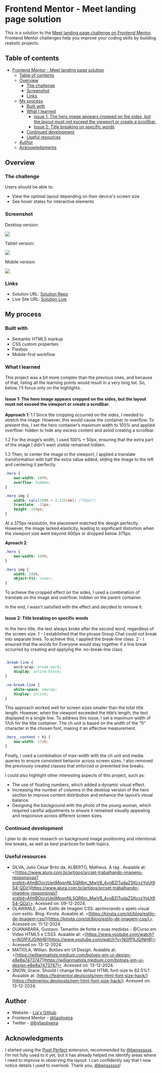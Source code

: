 # Frontend Mentor - Meet landing page solution

This is a solution to the [Meet landing page challenge on Frontend Mentor](https://www.frontendmentor.io/challenges/meet-landing-page-rbTDS6OUR). Frontend Mentor challenges help you improve your coding skills by building realistic projects. 

## Table of contents

- [Frontend Mentor - Meet landing page solution](#frontend-mentor---meet-landing-page-solution)
  - [Table of contents](#table-of-contents)
  - [Overview](#overview)
    - [The challenge](#the-challenge)
    - [Screenshot](#screenshot)
    - [Links](#links)
  - [My process](#my-process)
    - [Built with](#built-with)
    - [What I learned](#what-i-learned)
      - [Issue 1: The hero image appears cropped on the sides, but the layout must not exceed the viewport or create a scrollbar.](#issue-1-the-hero-image-appears-cropped-on-the-sides-but-the-layout-must-not-exceed-the-viewport-or-create-a-scrollbar)
      - [Issue 2:  Title breaking on specific words](#issue-2--title-breaking-on-specific-words)
    - [Continued development](#continued-development)
    - [Useful resources](#useful-resources)
  - [Author](#author)
  - [Acknowledgments](#acknowledgments)


## Overview

### The challenge

Users should be able to:

- View the optimal layout depending on their device's screen size
- See hover states for interactive elements

### Screenshot

Desktop version:

![](./screenshot/desktop-screenshot.png)

Tablet version:

![](./screenshot/tablet-screeshot.png)

Mobile version:

![](./screenshot/mobile-screenshot.png)


### Links

- Solution URL: [Solution Repo](https://github.com/lia-oliveira/meet-landing-page)
- Live Site URL: [Solution Live](https://your-live-site-url.com)

## My process

### Built with

- Semantic HTML5 markup
- CSS custom properties
- Flexbox
- Mobile-first workflow


### What I learned

This project was a bit more complex than the previous ones, and because of that, listing all the learning points would result in a very long list. So, below, I’ll focus only on the highlights.

#### Issue 1: The hero image appears cropped on the sides, but the layout must not exceed the viewport or create a scrollbar.

**Approach 1**:
1.1 Since the cropping occurred on the sides, I needed to stretch the image. However, this would cause the container to overflow. To prevent this, I set the hero container’s maximum width to 100% and applied overflow: hidden to hide any excess content and avoid creating a scrollbar.

1.2 For the image’s width, I used 100% + 50px, ensuring that the extra part of the image I didn’t want visible remained hidden.

1.3 Then, to center the image in the viewport, I applied a translate transformation with half the extra value added, sliding the image to the left and centering it perfectly.

```css
.hero {
    max-width: 100%;
    overflow: hidden;
}

.hero img {
    width: calc(100% + 3.125rem); /*50px*/
    translate: -25px;
    height: 169px;
}
```
At a 375px resolution, the placement matched the design perfectly. However, the image lacked elasticity, leading to significant distortion when the viewport size went beyond 400px or dropped below 375px.

**Aproach 2**:

```css
.hero {
    max-width: 100%;
}

.hero img {
    width: 100%;
    object-fit: cover;    
}
```
To achieve the cropped effect on the sides, I used a combination of translate on the image and overflow: hidden on the parent container.

In the end, I wasn’t satisfied with the effect and decided to remove it.

#### Issue 2:  Title breaking on specific words
In the hero title, the text always broke after the second word, regardless of the screen size.
1 - I established that the phrase Group Chat could not break into separate lines. To achieve this, I applied the break-line class.
2 - I ensured that the words for Everyone would stay together if a line break occurred by creating and applying the .no-break-line class.
```css

.break-line {
    word-wrap: break-word;
    display: inline-block; 
}

.no-break-line {
    white-space: nowrap;
    display: inline;
}
```

This approach worked well for screen sizes smaller than the total title length. However, when the viewport exceeded the title’s length, the text displayed in a single line. To address this issue, I set a maximum width of 17ch for the title container. The ch unit is based on the width of the “0” character in the chosen font, making it an effective measurement.

```css
.hero__content > h1 {
    max-width: 17ch;
}
```
Finally, I used a combination of max-width with the ch unit and media queries to ensure consistent behavior across screen sizes. I also removed the previously created classes that enforced or prevented line breaks.


I could also highlight other interesting aspects of this project, such as:
* The use of floating numbers, which added a dynamic visual effect.
* Increasing the number of columns in the desktop version of the hero section to improve content distribution and enhance the layout’s visual balance.
* Designing the background with the photo of the young woman, which required careful adjustments to ensure it remained visually appealing and responsive across different screen sizes.
  

### Continued development

I plan to do more research on background image positioning and intentional line breaks, as well as best practices for both topics.


### Useful resources

- SILVA, Julio César Brito da, ALBERTO, Matheus. A tag <picture>. Avaiable at: <[https://www.alura.com.br/artigos/srcset-trabalhando-imagens-responsivas?srsltid=AfmBOorzUeiIMpqnNL5QR6m_MwV8_4yoBZlTudaZSKcxzYqUt9S4-QDz](https://www.alura.com.br/artigos/srcset-trabalhando-imagens-responsivas?srsltid=AfmBOorzUeiIMpqnNL5QR6m_MwV8_4yoBZlTudaZSKcxzYqUt9S4-QDz)>. Acessed on: 09-12-2024.
- OLAWANLE, Joel. Estilo de Imagem CSS: aprimorando o apelo visual com estilo. Blog: Kinsta. Avaiable at: <[https://kinsta.com/pt/blog/estilo-de-imagem-css/](https://kinsta.com/pt/blog/estilo-de-imagem-css/)>. Acessed on: 11-12-2024.
- GUANABARA, Gustavo. Tamanho de fonte e suas medidas - @Curso em Vídeo HTML5 e CSS3. Avaiable at: <[https://www.youtube.com/watch?v=NGfPXJGiNH8](https://www.youtube.com/watch?v=NGfPXJGiNH8)>. Acessed on: 13-12-2024.
- MATIOLA, Willian. Botões em UI Design. Avaiable at: <[https://willianmatiola.medium.com/botoes-em-ui-design-e8e8a7473747](https://willianmatiola.medium.com/botoes-em-ui-design-e8e8a7473747)> .Acessed on: 13-12-2024.
- SNOW, Grace. Should I change the defaut HTML font-size to 62.5%?. Avaiable at: [https://fedmentor.dev/posts/rem-html-font-size-hack/](https://fedmentor.dev/posts/rem-html-font-size-hack/). Acessed on: 13-12-2024.

## Author

- Website - [Lia's Github](https://github.com/lia-oliveira)
- Frontend Mentor - [@liaoliveira](https://www.frontendmentor.io/profile/lia-oliveira)
- Twitter - [@byliaoliveira](https://x.com/byliaoliveira)


## Acknowledgments
I started using the [Pixel Perfect](https://chromewebstore.google.com/detail/perfectpixel-by-welldonec/dkaagdgjmgdmbnecmcefdhjekcoceebi) extension, recommended by [@benssssss](https://www.frontendmentor.io/profile/benssssss). I’m not fully used to it yet, but it has already helped me identify areas where I need to improve in observing the layout. I can confidently say that I now notice details I used to overlook. Thank you, [@benssssss](https://www.frontendmentor.io/profile/benssssss)!